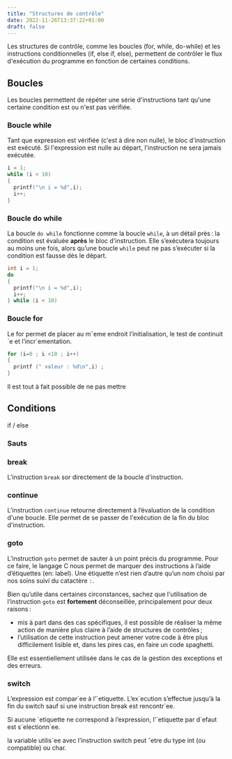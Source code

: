 ```yaml
---
title: "Structures de contrôle"
date: 2022-11-26T13:37:22+01:00
draft: false
---
```


Les structures de contrôle, comme les boucles (for, while, do-while) et les instructions conditionnelles (if, else if, else), permettent de contrôler le flux d'exécution du programme en fonction de certaines conditions.

## Boucles

Les boucles permettent de répéter une série d'instructions tant qu'une certaine condition est ou n'est pas vérifiée.

### Boucle while

Tant que expression est vérifiée (c'est à dire non nulle), le bloc d'instruction est exécuté. Si l'expression est nulle au départ, l'instruction ne sera jamais exécutée.

```C
i = 1;
while (i < 10)
{
  printf("\n i = %d",i);
  i++;
}
```

### Boucle do while

La boucle `do while` fonctionne comme la boucle `while`, à un détail près : la condition est évaluée **après** le bloc d'instruction. Elle s’exécutera toujours au moins une fois, alors qu’une boucle `while` peut ne pas s’exécuter si la condition est fausse dès le départ.

```C
int i = 1;
do
{
  printf("\n i = %d",i);
  i++;
} while (i < 10)
```
### Boucle for

Le for permet de placer au mˆeme endroit l’initialisation, le test de continuit´e
et l’incr´ementation.

```C
for (i=0 ; i <10 ; i++)
{
  printf (" valeur : %d\n",i) ;
}
```

Il est tout à fait possible de ne pas mettre

## Conditions

if / else

### Sauts

### break

L’instruction `break` sor directement de la boucle d'instruction.

### continue

L’instruction `continue` retourne directement à l’évaluation de la condition d'une boucle. Elle permet de se passer de l'exécution de la fin du bloc d'instruction.

### goto

L’instruction `goto` permet de sauter à un point précis du programme.  Pour ce faire, le langage C nous permet de marquer des instructions à l’aide d’étiquettes (en: label). Une étiquette n’est rien d’autre qu’un nom choisi par nos soins suivi du catactère `:`.

Bien qu’utile dans certaines circonstances, sachez que l'utilisation de l’instruction `goto` est **fortement** déconseillée, principalement pour deux raisons :

- mis à part dans des cas spécifiques, il est possible de réaliser la même action de manière plus claire à l’aide de structures de contrôles ;
- l’utilisation de cette instruction peut amener votre code à être plus difficilement lisible et, dans les pires cas, en faire un code spaghetti.

Elle est essentiellement utilisée dans le cas de la gestion des exceptions et des erreurs.

### switch

L’expression est compar´ee à l’´etiquette. L’ex´ecution s’effectue jusqu’à la fin du switch sauf si une instruction break est rencontr´ee.

Si aucune ´etiquette ne correspond à l’expression, l’´etiquette par d´efaut est s´electionn´ee.

la variable utilis´ee avec l’instruction switch peut ˆetre du type int
(ou compatible) ou char.
